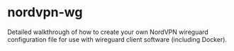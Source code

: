 # nordvpn-wg
Detailed walkthrough of how to create your own NordVPN wireguard configuration file for use with wireguard client software (including Docker).
